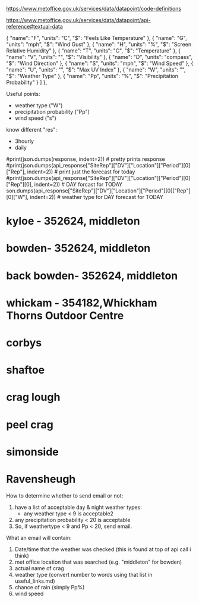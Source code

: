 https://www.metoffice.gov.uk/services/data/datapoint/code-definitions

https://www.metoffice.gov.uk/services/data/datapoint/api-reference#textual-data

{
          "name": "F",
          "units": "C",
          "$": "Feels Like Temperature"
        },
        {
          "name": "G",
          "units": "mph",
          "$": "Wind Gust"
        },
        {
          "name": "H",
          "units": "%",
          "$": "Screen Relative Humidity"
        },
        {
          "name": "T",
          "units": "C",
          "$": "Temperature"
        },
        {
          "name": "V",
          "units": "",
          "$": "Visibility"
        },
        {
          "name": "D",
          "units": "compass",
          "$": "Wind Direction"
        },
        {
          "name": "S",
          "units": "mph",
          "$": "Wind Speed"
        },
        {
          "name": "U",
          "units": "",
          "$": "Max UV Index"
        },
        {
          "name": "W",
          "units": "",
          "$": "Weather Type"
        },
        {
          "name": "Pp",
          "units": "%",
          "$": "Precipitation Probability"
        }
      ]
    },


Useful points:
 - weather type ("W")
 - precipitation probability ("Pp")
 - wind speed ("s")


know different "res":
- 3hourly
- daily


#print(json.dumps(response, indent=2))  # pretty prints response
#print(json.dumps(api_response["SiteRep"]["DV"]["Location"]["Period"][0]["Rep"], indent=2))  # print just the forecast for today
#print(json.dumps(api_response["SiteRep"]["DV"]["Location"]["Period"][0]["Rep"][0], indent=2))  # DAY forcast for TODAY
son.dumps(api_response["SiteRep"]["DV"]["Location"]["Period"][0]["Rep"][0]["W"], indent=2)) # weather type for DAY forecast for TODAY



# kyloe - 352624, middleton
# bowden- 352624, middleton
# back bowden- 352624, middleton
# whickam - 354182,Whickham Thorns Outdoor Centre
# corbys
# shaftoe
# crag lough
# peel crag
# simonside
# Ravensheugh


How to determine whether to send email or not:
1) have a list of acceptable day & night weather types:
   - any weather type < 9 is acceptable2
2) any precipitation probability < 20 is acceptable
3) So, if weathertype < 9 and Pp < 20, send email.


What an email will contain:
1) Date/time that the weather was checked (this is found at top of api call i think)
2) met office location that was searched (e.g. "middleton" for bowden)
3) actual name of crag
4) weather type (convert number to words using that list in useful_links.md)
5) chance of rain (simply Pp%)
6) wind speed


